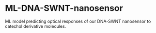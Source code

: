 # ML-DNA-SWNT-nanosensor
ML model predicting optical responses of our DNA-SWNT nanosensor to catechol derivative molecules.
